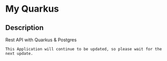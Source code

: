 # My Quarkus

## Description
Rest API with Quarkus & Postgres

```
This Application will continue to be updated, so please wait for the next update.
```
